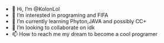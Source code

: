 - 👋 Hi, I’m @KolonLol
- 👀 I’m interested in programing and FIFA
- 🌱 I’m currently learning Phyton,JAVA and possibly CC+
- 💞️ I’m looking to collaborate on idk
- 📫 How to reach me my dream to become a cool programer

<!---
KolonLol/KolonLol is a ✨ special ✨ repository because its `README.md` (this file) appears on your GitHub profile.
You can click the Preview link to take a look at your changes.
--->
